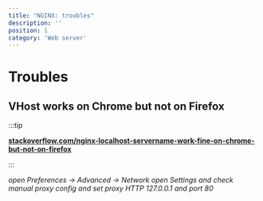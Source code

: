 ```yaml
---
title: "NGINX: troubles"
description: ''
position: 1
category: 'Web server'
---
```


# Troubles

## VHost works on Chrome but not on Firefox

:::tip

[**stackoverflow.com/nginx-localhost-servername-work-fine-on-chrome-but-not-on-firefox**](https://stackoverflow.com/questions/33974691/nginx-localhost-servername-work-fine-on-chrome-but-not-on-firefox)

:::

*open Preferences -> Advanced -> Network open Settings and check manual proxy config and set proxy HTTP 127.0.0.1 and port 80*
